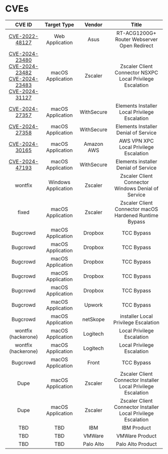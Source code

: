 # CVEs

| CVE ID | Target Type | Vendor | Title |
| :---: | :---: | :---: | :---: |
| [CVE-2022-48127](https://nvd.nist.gov/vuln/detail/CVE-2022-48127) | Web Application | Asus | RT-ACG1200G+ Router Webserver Open Redirect |
| [CVE-2024-23480](https://nvd.nist.gov/vuln/detail/CVE-2024-23480) <br> [CVE-2024-23482](https://nvd.nist.gov/vuln/detail/CVE-2024-23482) <br> [CVE-2024-23483](https://nvd.nist.gov/vuln/detail/CVE-2024-23483) <br> [CVE-2024-31127](https://nvd.nist.gov/vuln/detail/CVE-2024-31127) | macOS Application | Zscaler | Zscaler Client Connector NSXPC Local Privilege Escalation |
| [CVE-2024-27357](https://nvd.nist.gov/vuln/detail/CVE-2024-27357) | macOS Application | WithSecure | Elements Installer Local Privilege Escalation |
| [CVE-2024-27358](https://nvd.nist.gov/vuln/detail/CVE-2024-27358) | macOS Application | WithSecure | Elements Installer Denial of Service |
| [CVE-2024-30165](https://nvd.nist.gov/vuln/detail/CVE-2024-30165) | macOS Application | Amazon AWS | AWS VPN XPC Local Privilege Escalation |
| [CVE-2024-47193](https://nvd.nist.gov/vuln/detail/CVE-2024-47193) | macOS Application | WithSecure | Elements installer Denial of Service |
| wontfix | Windows Application | Zscaler | Zscaler Client Connector Windows Denial of Service |
| fixed | macOS Application | Zscaler | Zscaler Client Connector macOS Hardened Runtime Bypass |
| Bugcrowd | macOS Application | Dropbox | TCC Bypass |
| Bugcrowd | macOS Application | Dropbox | TCC Bypass |
| Bugcrowd | macOS Application | Dropbox | TCC Bypass | 
| Bugcrowd | macOS Application | Dropbox | TCC Bypass |
| Bugcrowd | macOS Application | Dropbox | TCC Bypass |
| Bugcrowd | macOS Application | Upwork | TCC Bypass |
| Bugcrowd | macOS Application | netSkope | installer Local Privilege Escalation |
| wontfix (hackerone) | macOS Application | Logitech | Local Privilege Escalation |
| wontfix (hackerone) | macOS Application | Logitech | Local Privilege Escalation |
| Bugcrowd | macOS Application | Front | TCC Bypass |
| Dupe | macOS Application | Zscaler | Zscaler Client Connector Installer Local Privilege Escalation |
| Dupe | macOS Application | Zscaler | Zscaler Client Connector Installer Local Privilege Escalation |
| TBD | TBD | IBM | IBM Product |
| TBD | TBD | VMWare | VMWare Product |
| TBD | TBD | Palo Alto | Palo Alto Product |
